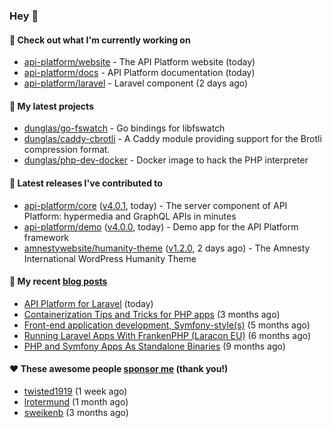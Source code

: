### Hey 👋

#### 👷 Check out what I'm currently working on

- [api-platform/website](https://github.com/api-platform/website) - The API Platform website (today)
- [api-platform/docs](https://github.com/api-platform/docs) - API Platform documentation (today)
- [api-platform/laravel](https://github.com/api-platform/laravel) - Laravel component (2 days ago)

#### 🌱 My latest projects

- [dunglas/go-fswatch](https://github.com/dunglas/go-fswatch) - Go bindings for libfswatch
- [dunglas/caddy-cbrotli](https://github.com/dunglas/caddy-cbrotli) - A Caddy module providing support for the Brotli compression format.
- [dunglas/php-dev-docker](https://github.com/dunglas/php-dev-docker) - Docker image to hack the PHP interpreter

#### 🔭 Latest releases I've contributed to

- [api-platform/core](https://github.com/api-platform/core) ([v4.0.1](https://github.com/api-platform/core/releases/tag/v4.0.1), today) - The server component of API Platform: hypermedia and GraphQL APIs in minutes
- [api-platform/demo](https://github.com/api-platform/demo) ([v4.0.0](https://github.com/api-platform/demo/releases/tag/v4.0.0), today) - Demo app for the API Platform framework
- [amnestywebsite/humanity-theme](https://github.com/amnestywebsite/humanity-theme) ([v1.2.0](https://github.com/amnestywebsite/humanity-theme/releases/tag/v1.2.0), 2 days ago) - The Amnesty International WordPress Humanity Theme

#### 📜 My recent [blog posts](https://dunglas.fr)

- [API Platform for Laravel](https://dunglas.dev/2024/09/api-platform-for-laravel/) (today)
- [Containerization Tips and Tricks for PHP apps](https://dunglas.dev/2024/05/containerization-tips-and-tricks-for-php-apps/) (3 months ago)
- [Front-end application development, Symfony-style(s)](https://dunglas.dev/2024/04/front-end-application-development-symfony-styles/) (5 months ago)
- [Running Laravel Apps With FrankenPHP (Laracon EU)](https://dunglas.dev/2024/02/running-laravel-apps-with-frankenphp-laracon-eu/) (6 months ago)
- [PHP and Symfony Apps As Standalone Binaries](https://dunglas.dev/2023/12/php-and-symfony-apps-as-standalone-binaries/) (9 months ago)

#### ❤️ These awesome people [sponsor me](https://github.com/sponsors/dunglas) (thank you!)

- [twisted1919](https://github.com/twisted1919) (1 week ago)
- [lrotermund](https://github.com/lrotermund) (1 month ago)
- [sweikenb](https://github.com/sweikenb) (3 months ago)

